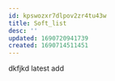 ```yaml
---
id: kpswozxr7dlpov2zr4tu43w
title: Soft_list
desc: ''
updated: 1690720941739
created: 1690714511451
---
```


dkfjkd
latest add
